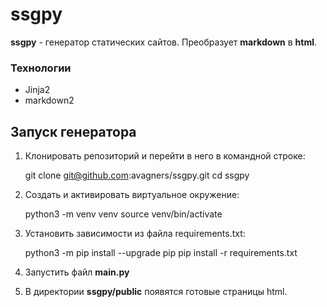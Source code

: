# ssgpy

**ssgpy** - генератор статических сайтов. Преобразует **markdown** в **html**.

### Технологии
- Jinja2
- markdown2

## Запуск генератора
1) Клонировать репозиторий и перейти в него в командной строке:

    git clone git@github.com:avagners/ssgpy.git
    cd ssgpy

2) Cоздать и активировать виртуальное окружение:

    python3 -m venv venv
    source venv/bin/activate

3) Установить зависимости из файла requirements.txt:

    python3 -m pip install --upgrade pip
    pip install -r requirements.txt

4) Запустить файл **main.py**

5) В директории **ssgpy/public** появятся готовые страницы html.